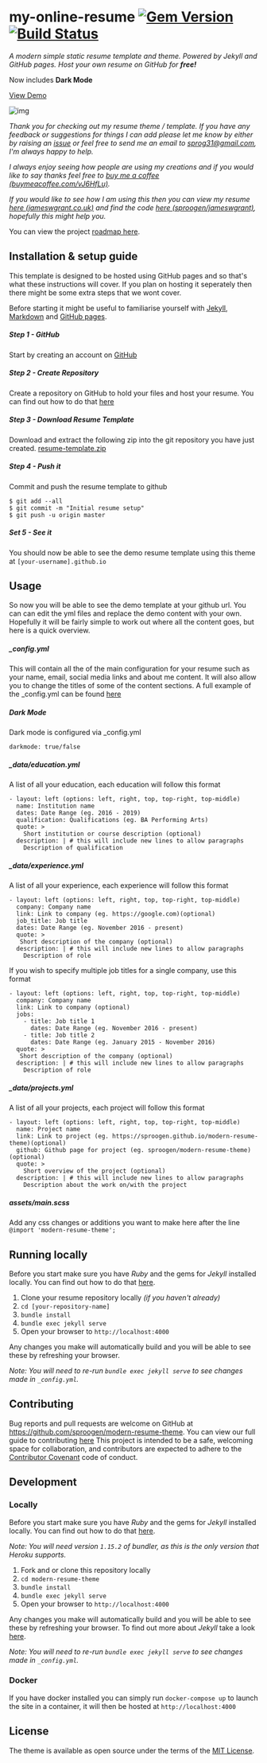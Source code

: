 # my-online-resume [![Gem Version](https://badge.fury.io/rb/modern-resume-theme.svg)](https://badge.fury.io/rb/modern-resume-theme) [![Build Status](https://travis-ci.com/sproogen/modern-resume-theme.svg?branch=master)](https://travis-ci.com/sproogen/modern-resume-theme)

*A modern simple static resume template and theme. Powered by Jekyll and GitHub pages.*
*Host your own resume on GitHub for **free!***

Now includes **Dark Mode**

[View Demo](https://sproogen.github.io/modern-resume-theme/)

![img](screenshot.png)

*Thank you for checking out my resume theme / template. If you have any feedback or suggestions for things I can add please let me know by either by raising an [issue](https://github.com/sproogen/modern-resume-theme/issues/new/choose) or feel free to send me an email to [sprog31@gmail.com](mailto:sprog31@gmail.com), I'm always happy to help.*

*I always enjoy seeing how people are using my creations and if you would like to say thanks feel free to [buy me a coffee (buymeacoffee.com/vJ6HfLu)](https://buymeacoff.ee/vJ6HfLu).*

*If you would like to see how I am using this then you can view my resume [here (jameswgrant.co.uk)](http://www.jameswgrant.co.uk/) and find the code [here (sproogen/jameswgrant)](https://github.com/sproogen/jameswgrant), hopefully this might help you.*

You can view the project [roadmap here](https://github.com/sproogen/modern-resume-theme/projects/1).

## Installation & setup guide
This template is designed to be hosted using GitHub pages and so that's what these instructions will cover. If you plan on hosting it seperately then there might be some extra steps that we wont cover.

Before starting it might be useful to familiarise yourself with [Jekyll](https://jekyllrb.com/docs/home/), [Markdown](https://www.markdownguide.org/getting-started) and [GitHub pages](https://pages.github.com/).

##### Step 1 - GitHub
Start by creating an account on [GitHub](https://github.com/join)

##### Step 2 - Create Repository
Create a repository on GitHub to hold your files and host your resume. You can find out how to do that [here](https://pages.github.com/)

##### Step 3 - Download Resume Template
Download and extract the following zip into the git repository you have just created. [resume-template.zip](https://github.com/sproogen/modern-resume-theme/archive/gh-pages.zip)

##### Step 4 - Push it
Commit and push the resume template to github
```
$ git add --all
$ git commit -m "Initial resume setup"
$ git push -u origin master
```
##### Set 5 - See it
You should now be able to see the demo resume template using this theme at `[your-username].github.io`

## Usage

So now you will be able to see the demo template at your github url. You can can edit the yml files and replace the demo content with your own. Hopefully it will be fairly simple to work out where all the content goes, but here is a quick overview.

##### _config.yml
This will contain all the of the main configuration for your resume such as your name, email, social media links and about me content. It will also allow you to change the titles of some of the content sections.
A full example of the _config.yml can be found [here](https://github.com/sproogen/modern-resume-theme/blob/master/_config.yml)

##### Dark Mode
Dark mode is configured via _config.yml 
```
darkmode: true/false
```

##### _data/education.yml
A list of all your education, each education will follow this format
```
- layout: left (options: left, right, top, top-right, top-middle)
  name: Institution name
  dates: Date Range (eg. 2016 - 2019)
  qualification: Qualifications (eg. BA Performing Arts)
  quote: >
    Short institution or course description (optional)
  description: | # this will include new lines to allow paragraphs
    Description of qualification
```

##### _data/experience.yml
A list of all your experience, each experience will follow this format
```
- layout: left (options: left, right, top, top-right, top-middle)
  company: Company name
  link: Link to company (eg. https://google.com)(optional)
  job_title: Job title
  dates: Date Range (eg. November 2016 - present)
  quote: >
   Short description of the company (optional)
  description: | # this will include new lines to allow paragraphs
    Description of role
```

If you wish to specify multiple job titles for a single company, use this format
```
- layout: left (options: left, right, top, top-right, top-middle)
  company: Company name
  link: Link to company (optional)
  jobs:
    - title: Job title 1
      dates: Date Range (eg. November 2016 - present)
    - title: Job title 2
      dates: Date Range (eg. January 2015 - November 2016)
  quote: >
   Short description of the company (optional)
  description: | # this will include new lines to allow paragraphs
    Description of role
```

##### _data/projects.yml
A list of all your projects, each project will follow this format
```
- layout: left (options: left, right, top, top-right, top-middle)
  name: Project name
  link: Link to project (eg. https://sproogen.github.io/modern-resume-theme)(optional)
  github: Github page for project (eg. sproogen/modern-resume-theme)(optional)
  quote: >
    Short overview of the project (optional)
  description: | # this will include new lines to allow paragraphs
    Description about the work on/with the project
```

##### assets/main.scss
Add any css changes or additions you want to make here after the line `@import 'modern-resume-theme';`

## Running locally

Before you start make sure you have *Ruby* and the gems for *Jekyll* installed locally. You can find out how to do that [here](https://jekyllrb.com/docs/installation/).

1. Clone your resume repository locally *(if you haven't already)*
2. `cd [your-repository-name]`
3. `bundle install`
4. `bundle exec jekyll serve`
5. Open your browser to `http://localhost:4000`

Any changes you make will automatically build and you will be able to see these by refreshing your browser.

*Note: You will need to re-run `bundle exec jekyll serve` to see changes made in `_config.yml`.*

## Contributing

Bug reports and pull requests are welcome on GitHub at https://github.com/sproogen/modern-resume-theme. You can view our full guide to contributing [here](https://github.com/sproogen/modern-resume-theme/blob/master/CONTRIBUTING.md)
This project is intended to be a safe, welcoming space for collaboration, and contributors are expected to adhere to the [Contributor Covenant](http://contributor-covenant.org) code of conduct.

## Development

### Locally

Before you start make sure you have *Ruby* and the gems for *Jekyll* installed locally. You can find out how to do that [here](https://jekyllrb.com/docs/installation/).

*Note: You will need version `1.15.2` of bundler, as this is the only version that Heroku supports.*

1. Fork and or clone this repository locally
2. `cd modern-resume-theme`
3. `bundle install`
4. `bundle exec jekyll serve`
5. Open your browser to `http://localhost:4000`

Any changes you make will automatically build and you will be able to see these by refreshing your browser. To find out more about *Jekyll* take a look [here](https://jekyllrb.com/docs/usage/).

*Note: You will need to re-run `bundle exec jekyll serve` to see changes made in `_config.yml`.*

### Docker

If you have docker installed you can simply run `docker-compose up` to launch the site in a container, it will then be hosted at `http://localhost:4000`

## License

The theme is available as open source under the terms of the [MIT License](https://opensource.org/licenses/MIT).
